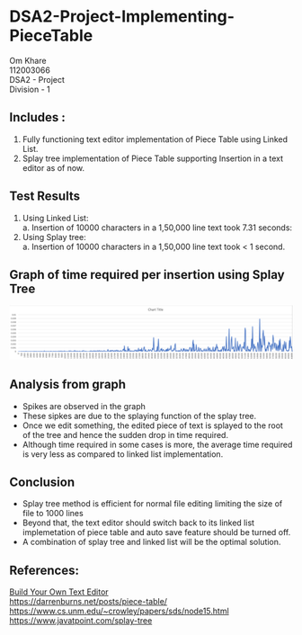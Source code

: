 # DSA2-Project-Implementing-PieceTable

Om Khare <br/>
112003066 <br/>
DSA2 - Project <br/>
Division - 1 <br/>

## Includes : <br/>
1. Fully functioning text editor implementation of Piece Table using Linked List. <br/>
2. Splay tree implementation of Piece Table supporting Insertion in a text editor as of now.

## Test Results <br/>
1. Using Linked List: <br/>
a. Insertion of 10000 characters in a 1,50,000 line text took 7.31 seconds:<br/>
2. Using Splay tree:<br/>
a. Insertion of 10000 characters in a 1,50,000 line text took < 1 second.<br/>

## Graph of time required per insertion using Splay Tree
![Graph](https://github.com/OmKhare/DSA2-Project-Implementing-PieceTable/blob/master/Screenshot%202022-06-12%20225915.png)

## Analysis from graph
* Spikes are observed in the graph
* These sipkes are due to the splaying function of the splay tree.
* Once we edit something, the edited piece of text is splayed to the root of the tree and hence the sudden drop in time required.
* Although time required in some cases is more, the average time required is very less as compared to linked list implementation.

## Conclusion
* Splay tree method is efficient for normal file editing limiting the size of file to 1000 lines
* Beyond that, the text editor should switch back to its linked list implemetation of piece table and auto save feature should be turned off.
* A combination of splay tree and linked list will be the optimal solution.

## References: <br/>
[Build Your Own Text Editor](https://viewsourcecode.org/snaptoken/kilo/index.html) <br/>
https://darrenburns.net/posts/piece-table/ <br/>
https://www.cs.unm.edu/~crowley/papers/sds/node15.html <br/>
https://www.javatpoint.com/splay-tree

